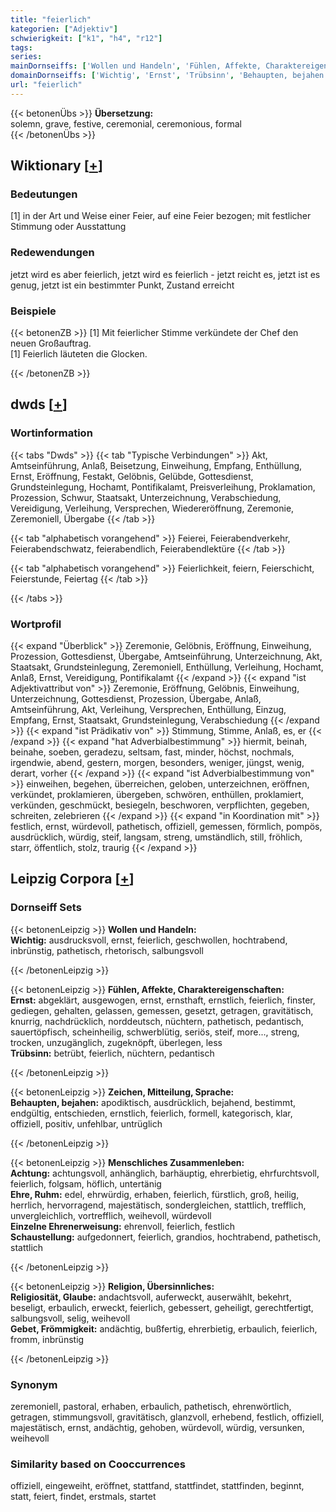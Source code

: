 ```yaml
---
title: "feierlich"
kategorien: ["Adjektiv"]
schwierigkeit: ["k1", "h4", "r12"]
tags:
series:
mainDornseiffs: ['Wollen und Handeln', 'Fühlen, Affekte, Charaktereigenschaften', 'Zeichen, Mitteilung, Sprache', 'Menschliches Zusammenleben', 'Religion, Übersinnliches']
domainDornseiffs: ['Wichtig', 'Ernst', 'Trübsinn', 'Behaupten, bejahen', 'Achtung', 'Ehre, Ruhm', 'Einzelne Ehrenerweisung', 'Schaustellung', 'Religiosität, Glaube', 'Gebet, Frömmigkeit']
url: "feierlich"
---
```


{{< betonenÜbs >}}
**Übersetzung:**  
solemn, grave, festive, ceremonial, ceremonious, formal  
{{< /betonenÜbs >}}

## Wiktionary [[+](https://de.wiktionary.org/wiki/feierlich)]

### Bedeutungen
[1] in der Art und Weise einer Feier, auf eine Feier bezogen; mit festlicher Stimmung oder Ausstattung  

### Redewendungen
jetzt wird es aber feierlich, jetzt wird es feierlich - jetzt reicht es, jetzt ist es genug, jetzt ist ein bestimmter Punkt, Zustand erreicht  

### Beispiele
{{< betonenZB >}}
[1] Mit feierlicher Stimme verkündete der Chef den neuen Großauftrag.  
[1] Feierlich läuteten die Glocken.  

{{< /betonenZB >}}


## dwds [[+](https://www.dwds.de/wb/feierlich)]

### Wortinformation
{{< tabs "Dwds" >}}
{{< tab "Typische Verbindungen" >}}
Akt, Amtseinführung, Anlaß, Beisetzung, Einweihung, Empfang, Enthüllung, Ernst, Eröffnung, Festakt, Gelöbnis, Gelübde, Gottesdienst, Grundsteinlegung, Hochamt, Pontifikalamt, Preisverleihung, Proklamation, Prozession, Schwur, Staatsakt, Unterzeichnung, Verabschiedung, Vereidigung, Verleihung, Versprechen, Wiedereröffnung, Zeremonie, Zeremoniell, Übergabe
{{< /tab >}}

{{< tab "alphabetisch vorangehend" >}}
Feierei, Feierabendverkehr, Feierabendschwatz, feierabendlich, Feierabendlektüre
{{< /tab >}}

{{< tab "alphabetisch vorangehend" >}}
Feierlichkeit, feiern, Feierschicht, Feierstunde, Feiertag
{{< /tab >}}

{{< /tabs >}}

### Wortprofil
{{< expand "Überblick" >}} Zeremonie, Gelöbnis, Eröffnung, Einweihung, Prozession, Gottesdienst, Übergabe, Amtseinführung, Unterzeichnung, Akt, Staatsakt, Grundsteinlegung, Zeremoniell, Enthüllung, Verleihung, Hochamt, Anlaß, Ernst, Vereidigung, Pontifikalamt {{< /expand >}}
{{< expand "ist Adjektivattribut von" >}} Zeremonie, Eröffnung, Gelöbnis, Einweihung, Unterzeichnung, Gottesdienst, Prozession, Übergabe, Anlaß, Amtseinführung, Akt, Verleihung, Versprechen, Enthüllung, Einzug, Empfang, Ernst, Staatsakt, Grundsteinlegung, Verabschiedung {{< /expand >}}
{{< expand "ist Prädikativ von" >}} Stimmung, Stimme, Anlaß, es, er {{< /expand >}}
{{< expand "hat Adverbialbestimmung" >}} hiermit, beinah, beinahe, soeben, geradezu, seltsam, fast, minder, höchst, nochmals, irgendwie, abend, gestern, morgen, besonders, weniger, jüngst, wenig, derart, vorher {{< /expand >}}
{{< expand "ist Adverbialbestimmung von" >}} einweihen, begehen, überreichen, geloben, unterzeichnen, eröffnen, verkündet, proklamieren, übergeben, schwören, enthüllen, proklamiert, verkünden, geschmückt, besiegeln, beschworen, verpflichten, gegeben, schreiten, zelebrieren {{< /expand >}}
{{< expand "in Koordination mit" >}} festlich, ernst, würdevoll, pathetisch, offiziell, gemessen, förmlich, pompös, ausdrücklich, würdig, steif, langsam, streng, umständlich, still, fröhlich, starr, öffentlich, stolz, traurig {{< /expand >}}

## Leipzig Corpora [[+](https://corpora.uni-leipzig.de/en/res?word=feierlich&corpusId=deu_newscrawl-public_2018)]

### Dornseiff Sets
{{< betonenLeipzig >}}
**Wollen und Handeln:**  
**Wichtig:** ausdrucksvoll, ernst, feierlich, geschwollen, hochtrabend, inbrünstig, pathetisch, rhetorisch, salbungsvoll  

{{< /betonenLeipzig >}}


{{< betonenLeipzig >}}
**Fühlen, Affekte, Charaktereigenschaften:**  
**Ernst:** abgeklärt, ausgewogen, ernst, ernsthaft, ernstlich, feierlich, finster, gediegen, gehalten, gelassen, gemessen, gesetzt, getragen, gravitätisch, knurrig, nachdrücklich, norddeutsch, nüchtern, pathetisch, pedantisch, sauertöpfisch, scheinheilig, schwerblütig, seriös, steif, more..., streng, trocken, unzugänglich, zugeknöpft, überlegen, less  
**Trübsinn:** betrübt, feierlich, nüchtern, pedantisch  

{{< /betonenLeipzig >}}


{{< betonenLeipzig >}}
**Zeichen, Mitteilung, Sprache:**  
**Behaupten, bejahen:** apodiktisch, ausdrücklich, bejahend, bestimmt, endgültig, entschieden, ernstlich, feierlich, formell, kategorisch, klar, offiziell, positiv, unfehlbar, untrüglich  

{{< /betonenLeipzig >}}


{{< betonenLeipzig >}}
**Menschliches Zusammenleben:**  
**Achtung:** achtungsvoll, anhänglich, barhäuptig, ehrerbietig, ehrfurchtsvoll, feierlich, folgsam, höflich, untertänig  
**Ehre, Ruhm:** edel, ehrwürdig, erhaben, feierlich, fürstlich, groß, heilig, herrlich, hervorragend, majestätisch, sondergleichen, stattlich, trefflich, unvergleichlich, vortrefflich, weihevoll, würdevoll  
**Einzelne Ehrenerweisung:** ehrenvoll, feierlich, festlich  
**Schaustellung:** aufgedonnert, feierlich, grandios, hochtrabend, pathetisch, stattlich  

{{< /betonenLeipzig >}}


{{< betonenLeipzig >}}
**Religion, Übersinnliches:**  
**Religiosität, Glaube:** andachtsvoll, auferweckt, auserwählt, bekehrt, beseligt, erbaulich, erweckt, feierlich, gebessert, geheiligt, gerechtfertigt, salbungsvoll, selig, weihevoll  
**Gebet, Frömmigkeit:** andächtig, bußfertig, ehrerbietig, erbaulich, feierlich, fromm, inbrünstig  

{{< /betonenLeipzig >}}

### Synonym
zeremoniell, pastoral, erhaben, erbaulich, pathetisch, ehrenwörtlich, getragen, stimmungsvoll, gravitätisch, glanzvoll, erhebend, festlich, offiziell, majestätisch, ernst, andächtig, gehoben, würdevoll, würdig, versunken, weihevoll


### Similarity based on Cooccurrences
offiziell, eingeweiht, eröffnet, stattfand, stattfindet, stattfinden, beginnt, statt, feiert, findet, erstmals, startet

